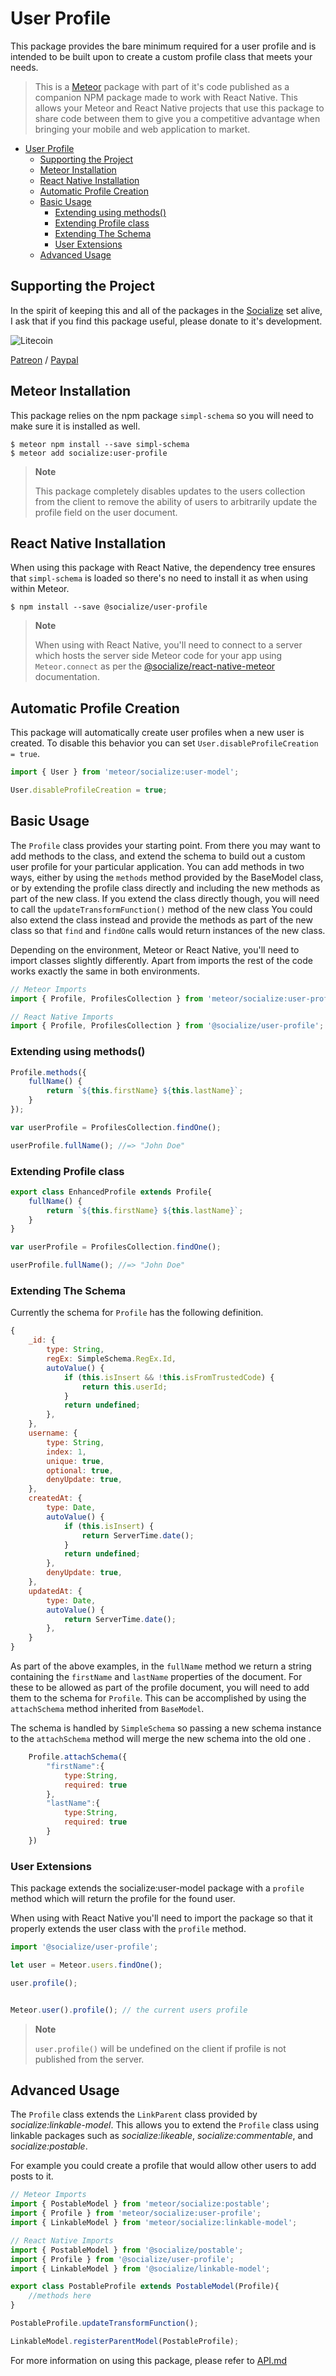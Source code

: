 # User Profile
This package provides the bare minimum required for a user profile and is intended to be built upon to create a custom profile class that meets your needs.

>This is a [Meteor][meteor] package with part of it's code published as a companion NPM package made to work with React Native. This allows your Meteor and React Native projects that use this package to share code between them to give you a competitive advantage when bringing your mobile and web application to market.

- [User Profile](#user-profile)
    - [Supporting the Project](#supporting-the-project)
    - [Meteor Installation](#meteor-installation)
    - [React Native Installation](#react-native-installation)
    - [Automatic Profile Creation](#automatic-profile-creation)
    - [Basic Usage](#basic-usage)
        - [Extending using methods()](#extending-using-methods)
        - [Extending Profile class](#extending-profile-class)
        - [Extending The Schema](#extending-the-schema)
        - [User Extensions](#user-extensions)
    - [Advanced Usage](#advanced-usage)

## Supporting the Project
In the spirit of keeping this and all of the packages in the [Socialize][socialize] set alive, I ask that if you find this package useful, please donate to it's development.

![Litecoin](http://gdurl.com/xnOe)

[Patreon](https://www.patreon.com/user?u=4866588) / [Paypal](https://www.paypal.me/copleykj)

## Meteor Installation

This package relies on the npm package `simpl-schema` so you will need to make sure it is installed as well.

```shell
$ meteor npm install --save simpl-schema
$ meteor add socialize:user-profile
```

> **Note**
>
> This package completely disables updates to the users collection from the client to remove the ability of users to arbitrarily update the profile field on the user document.

## React Native Installation

When using this package with React Native, the dependency tree ensures that `simpl-schema` is loaded so there's no need to install it as when using within Meteor.

```shell
$ npm install --save @socialize/user-profile
```
> **Note**
>
>  When using with React Native, you'll need to connect to a server which hosts the server side Meteor code for your app using `Meteor.connect` as per the [@socialize/react-native-meteor](https://www.npmjs.com/package/@socialize/react-native-meteor#example-usage) documentation.

## Automatic Profile Creation

This package will automatically create user profiles when a new user is created. To disable this behavior you can set `User.disableProfileCreation = true`.

```javascript
import { User } from 'meteor/socialize:user-model';

User.disableProfileCreation = true;
```

## Basic Usage

The `Profile` class provides your starting point. From there you may want to add methods to the class, and extend the schema to build out a custom user profile for your particular application.  You can add methods in two ways, either by using the `methods` method provided by the BaseModel class, or by extending the profile class directly and including the new methods as part of the new class. If you extend the class directly though, you will need to call the `updateTransformFunction()` method of the new class You could also extend the class instead and provide the methods as part of the new class so that `find` and `findOne` calls would return instances of the new class.

Depending on the environment, Meteor or React Native, you'll need to import classes slightly differently. Apart from imports the rest of the code works exactly the same in both environments.

```javascript
// Meteor Imports
import { Profile, ProfilesCollection } from 'meteor/socialize:user-profile';
```

```javascript
// React Native Imports
import { Profile, ProfilesCollection } from '@socialize/user-profile';
```

### Extending using methods()
```javascript
Profile.methods({
    fullName() {
        return `${this.firstName} ${this.lastName}`;
    }
});

var userProfile = ProfilesCollection.findOne();

userProfile.fullName(); //=> "John Doe"
```

### Extending Profile class
```javascript
export class EnhancedProfile extends Profile{
    fullName() {
        return `${this.firstName} ${this.lastName}`;
    }
}

var userProfile = ProfilesCollection.findOne();

userProfile.fullName(); //=> "John Doe"
```

### Extending The Schema
Currently the schema for `Profile` has the following definition.

```javascript
{
    _id: {
        type: String,
        regEx: SimpleSchema.RegEx.Id,
        autoValue() {
            if (this.isInsert && !this.isFromTrustedCode) {
                return this.userId;
            }
            return undefined;
        },
    },
    username: {
        type: String,
        index: 1,
        unique: true,
        optional: true,
        denyUpdate: true,
    },
    createdAt: {
        type: Date,
        autoValue() {
            if (this.isInsert) {
                return ServerTime.date();
            }
            return undefined;
        },
        denyUpdate: true,
    },
    updatedAt: {
        type: Date,
        autoValue() {
            return ServerTime.date();
        },
    }
}
```

As part of the above examples, in the `fullName` method we return a string containing the `firstName` and `lastName` properties of the document. For these to be allowed as part of the profile document, you will need to add them to the schema for `Profile`. This can be accomplished by using the `attachSchema` method inherited from `BaseModel`.

The schema is handled by `SimpleSchema` so passing a new schema instance to the `attachSchema` method will merge the new schema into the old one .

```javascript
    Profile.attachSchema({
        "firstName":{
            type:String,
            required: true
        },
        "lastName":{
            type:String,
            required: true
        }
    })
```

### User Extensions

This package extends the socialize:user-model package with a `profile` method which will return the profile for the found user.

When using with React Native you'll need to import the package so that it properly extends the user class with the `profile` method.

```javascript
import '@socialize/user-profile';
```

```javascript
let user = Meteor.users.findOne();

user.profile();


Meteor.user().profile(); // the current users profile
```

>**Note**
>
>`user.profile()` will be undefined on the client if profile is not published from the server.

## Advanced Usage

The `Profile` class extends the `LinkParent` class provided by _socialize:linkable-model_. This allows you to extend the `Profile` class using linkable packages such as _socialize:likeable_, _socialize:commentable_, and _socialize:postable_.

For example you could create a profile that would allow other users to add posts to it.

```javascript
// Meteor Imports
import { PostableModel } from 'meteor/socialize:postable';
import { Profile } from 'meteor/socialize:user-profile';
import { LinkableModel } from 'meteor/socialize:linkable-model';
```

```javascript
// React Native Imports
import { PostableModel } from '@socialize/postable';
import { Profile } from '@socialize/user-profile';
import { LinkableModel } from '@socialize/linkable-model';
```

```javascript
export class PostableProfile extends PostableModel(Profile){
    //methods here
}

PostableProfile.updateTransformFunction();

LinkableModel.registerParentModel(PostableProfile);
```

For more information on using this package, please refer to [API.md][api]


[meteor]: https://meteor.com
[socialize]: https://atmospherejs.com/socialize
[api]: https://github.com/copleykj/socialize-user-profile/blob/master/API.md
